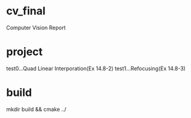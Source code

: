 # cv_final
Computer Vision Report
# project
test0...Quad Linear Interporation(Ex 14.8-2)
test1...Refocusing(Ex 14.8-3)
# build
mkdir build && cmake ../

